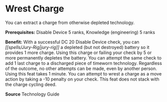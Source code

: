 ﻿---
cssclass: [feats]

---
# Wrest Charge

You can extract a charge from otherwise depleted technology.

**Prerequisites:** Disable Device 5 ranks, Knowledge (engineering) 5 ranks

**Benefit:** With a successful DC 20 Disable Device check, you can _[[spells/Jury-Rig|jury-rig]]_ a depleted (but not destroyed) battery so it provides 1 more charge. Using this charge or failing your check by 5 or more permanently depletes the battery. You can attempt the same check to add 1 last charge to a discharged piece of timeworn technology. Regardless of the outcome, no other attempts can be made, even by another person. Using this feat takes 1 minute. You can attempt to wrest a charge as a move action by taking a -10 penalty on your check. This feat does not stack with the charge cycling deed.

**Source** Technology Guide